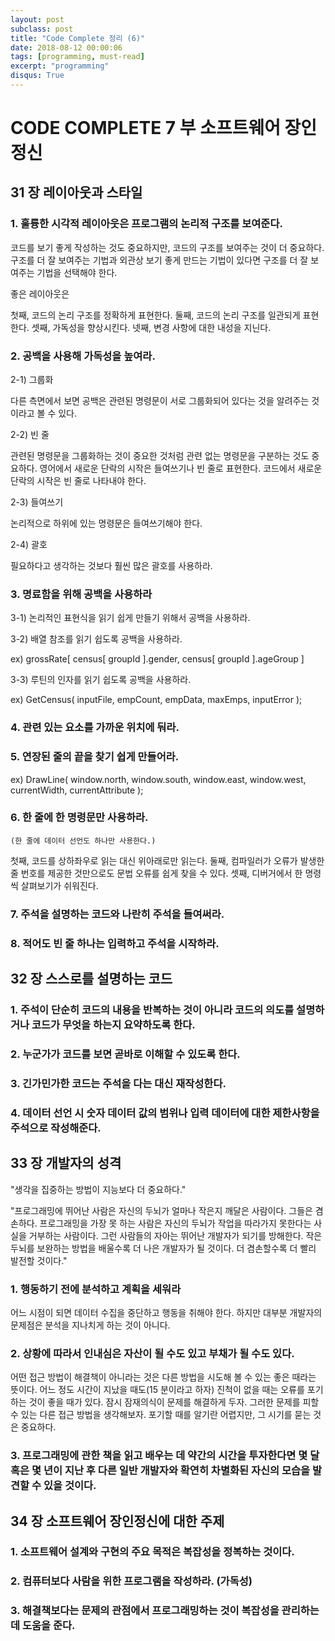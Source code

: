 ```yaml
---
layout: post
subclass: post
title: "Code Complete 정리 (6)"
date: 2018-08-12 00:00:06
tags: [programming, must-read]
excerpt: "programming"
disqus: True
---
```


# CODE COMPLETE 7 부 소프트웨어 장인정신

## 31 장 레이아웃과 스타일

### 1. 훌륭한 시각적 레이아웃은 프로그램의 논리적 구조를 보여준다.

코드를 보기 좋게 작성하는 것도 중요하지만, 코드의 구조를 보여주는 것이 더 중요하다. 구조를 더 잘 보여주는 기법과 외관상 보기 좋게 만드는 기법이 있다면 구조를 더 잘 보여주는 기법을 선택해야 한다.

좋은 레이아웃은

첫째, 코드의 논리 구조를 정확하게 표현한다.
둘째, 코드의 논리 구조를 일관되게 표현한다.
셋째, 가독성을 향상시킨다.
넷째, 변경 사항에 대한 내성을 지닌다.

### 2. 공백을 사용해 가독성을 높여라.

2-1) 그룹화

다른 측면에서 보면 공백은 관련된 명령문이 서로 그룹화되어 있다는 것을 알려주는 것이라고 볼 수 있다.

2-2) 빈 줄

관련된 명령문을 그룹화하는 것이 중요한 것처럼 관련 없는 명령문을 구분하는 것도 중요하다. 영어에서 새로운 단락의 시작은 들여쓰기나 빈 줄로 표현한다. 코드에서 새로운 단락의 시작은 빈 줄로 나타내야 한다.

2-3) 들여쓰기

논리적으로 하위에 있는 명령문은 들여쓰기해야 한다.

2-4) 괄호

필요하다고 생각하는 것보다 훨씬 많은 괄호를 사용하라.

### 3. 명료함을 위해 공백을 사용하라

3-1) 논리적인 표현식을 읽기 쉽게 만들기 위해서 공백을 사용하라.

3-2) 배열 참조를 읽기 쉽도록 공백을 사용하라.

ex)
grossRate[ census[ groupId ].gender, census[ groupId ].ageGroup ]

3-3) 루틴의 인자를 읽기 쉽도록 공백을 사용하라.

ex)
GetCensus( inputFile, empCount, empData, maxEmps, inputError );

### 4. 관련 있는 요소를 가까운 위치에 둬라.

### 5. 연장된 줄의 끝을 찾기 쉽게 만들어라.

ex)
DrawLine(
window.north,
window.south,
window.east,
window.west,
currentWidth,
currentAttribute
);

### 6. 한 줄에 한 명령문만 사용하라.

    (한 줄에 데이터 선언도 하나만 사용한다.)

첫째, 코드를 상하좌우로 읽는 대신 위아래로만 읽는다.
둘째, 컴파일러가 오류가 발생한 줄 번호를 제공한 것만으로도 문법 오류를 쉽게 찾을 수 있다.
셋째, 디버거에서 한 명령씩 살펴보기가 쉬워진다.

### 7. 주석을 설명하는 코드와 나란히 주석을 들여써라.

### 8. 적어도 빈 줄 하나는 입력하고 주석을 시작하라.

## 32 장 스스로를 설명하는 코드

### 1. 주석이 단순히 코드의 내용을 반복하는 것이 아니라 코드의 의도를 설명하거나 코드가 무엇을 하는지 요약하도록 한다.

### 2. 누군가가 코드를 보면 곧바로 이해할 수 있도록 한다.

### 3. 긴가민가한 코드는 주석을 다는 대신 재작성한다.

### 4. 데이터 선언 시 숫자 데이터 값의 범위나 입력 데이터에 대한 제한사항을 주석으로 작성해준다.

## 33 장 개발자의 성격

"생각을 집중하는 방법이 지능보다 더 중요하다."

"프로그래밍에 뛰어난 사람은 자신의 두뇌가 얼마나 작은지 깨달은 사람이다. 그들은 겸손하다. 프로그래밍을 가장 못 하는 사람은 자신의 두뇌가 작업을 따라가지 못한다는 사실을 거부하는 사람이다. 그런 사람들의 자아는 뛰어난 개발자가 되기를 방해한다. 작은 두뇌를 보완하는 방법을 배울수록 더 나은 개발자가 될 것이다. 더 겸손할수록 더 빨리 발전할 것이다."

### 1. 행동하기 전에 분석하고 계획을 세워라

어느 시점이 되면 데이터 수집을 중단하고 행동을 취해야 한다. 하지만 대부분 개발자의 문제점은 분석을 지나치게 하는 것이 아니다.

### 2. 상황에 따라서 인내심은 자산이 될 수도 있고 부채가 될 수도 있다.

어떤 접근 방법이 해결책이 아니라는 것은 다른 방법을 시도해 볼 수 있는 좋은 때라는 뜻이다. 어느 정도 시간이 지났을 때도(15 분이라고 하자) 진척이 없을 때는 오류를 포기하는 것이 좋을 때가 있다. 잠시 잠재의식이 문제를 해결하게 두자. 그러한 문제를 피할 수 있는 다른 접근 방법을 생각해보자. 포기할 때를 알기란 어렵지만, 그 시기를 묻는 것은 중요하다.

### 3. 프로그래밍에 관한 책을 읽고 배우는 데 약간의 시간을 투자한다면 몇 달 혹은 몇 년이 지난 후 다른 일반 개발자와 확연히 차별화된 자신의 모습을 발견할 수 있을 것이다.

## 34 장 소프트웨어 장인정신에 대한 주제

### 1. 소프트웨어 설계와 구현의 주요 목적은 복잡성을 정복하는 것이다.

### 2. 컴퓨터보다 사람을 위한 프로그램을 작성하라. (가독성)

### 3. 해결책보다는 문제의 관점에서 프로그래밍하는 것이 복잡성을 관리하는 데 도움을 준다.
